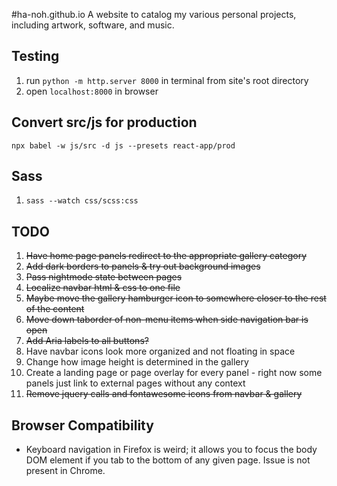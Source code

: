 #ha-noh.github.io
A website to catalog my various personal projects, including artwork, software, and music.

## Testing 
1) run `python -m http.server 8000` in terminal from site's root directory
2) open `localhost:8000` in browser
## Convert src/js for production
`npx babel -w js/src -d js --presets react-app/prod`
## Sass
1) `sass --watch css/scss:css`
## TODO
1) ~~Have home page panels redirect to the appropriate gallery category~~ 
2) ~~Add dark borders to panels & try out background images~~
3) ~~Pass nightmode state between pages~~
4) ~~Localize navbar html & css to one file~~
5) ~~Maybe move the gallery hamburger icon to somewhere closer to the rest of the content~~
6) ~~Move down taborder of non-menu items when side navigation bar is open~~
7) ~~Add Aria labels to all buttons?~~
8) Have navbar icons look more organized and not floating in space
9) Change how image height is determined in the gallery
10) Create a landing page or page overlay for every panel -  right now some panels just link to external pages without any context
11) ~~Remove jquery calls and fontawesome icons from navbar & gallery~~
## Browser Compatibility
- Keyboard navigation in Firefox is weird; it allows you to focus the body DOM element if you tab to the bottom of any given page. Issue is not present in Chrome.

